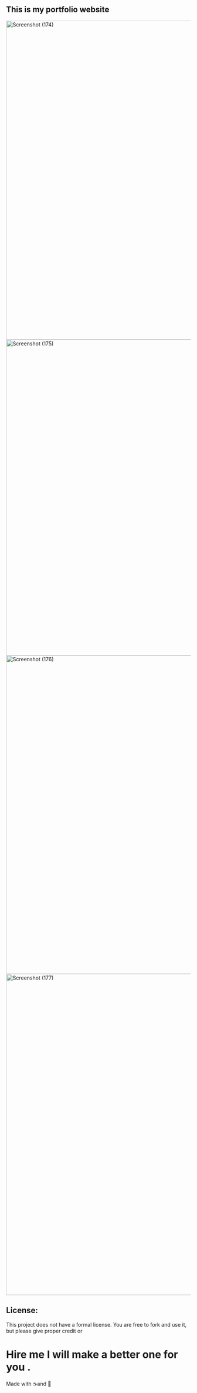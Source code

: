 ## This is my portfolio website
<img width="1894" height="869" alt="Screenshot (174)" src="https://github.com/user-attachments/assets/69b671e9-3e18-4799-8142-6d514cd2bf81" />
<img width="1866" height="860" alt="Screenshot (175)" src="https://github.com/user-attachments/assets/59f4b0d0-a1e2-4916-ac4f-469a7df02927" />
<img width="1892" height="868" alt="Screenshot (176)" src="https://github.com/user-attachments/assets/4f499e73-b1d0-4814-9791-680a44867cbc" />
<img width="1897" height="875" alt="Screenshot (177)" src="https://github.com/user-attachments/assets/b8386b57-ac44-4eba-80c2-fca04424b0ff" />

## License:
This project does not have a formal license. You are free to fork and use it, but please give proper credit or 
# Hire me I will make a better one for you .

 Made with ☕and 🥹
